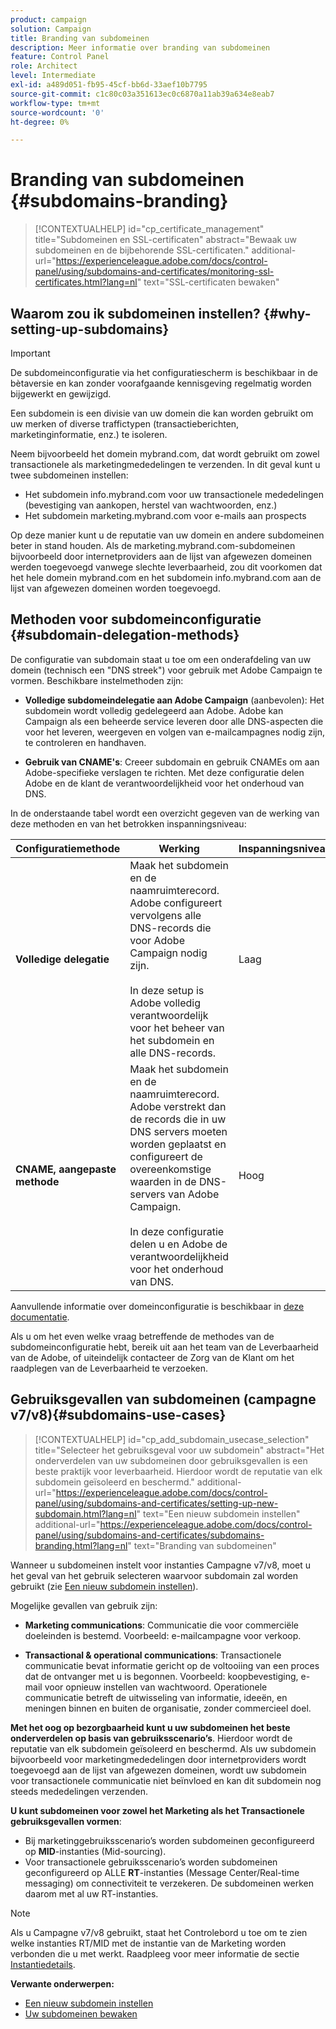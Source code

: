 ```yaml
---
product: campaign
solution: Campaign
title: Branding van subdomeinen
description: Meer informatie over branding van subdomeinen
feature: Control Panel
role: Architect
level: Intermediate
exl-id: a489d051-fb95-45cf-bb6d-33aef10b7795
source-git-commit: c1c80c03a351613ec0c6870a11ab39a634e8eab7
workflow-type: tm+mt
source-wordcount: '0'
ht-degree: 0%

---
```


# Branding van subdomeinen {#subdomains-branding}

>[!CONTEXTUALHELP]
>id="cp_certificate_management"
>title="Subdomeinen en SSL-certificaten"
>abstract="Bewaak uw subdomeinen en de bijbehorende SSL-certificaten."
>additional-url="https://experienceleague.adobe.com/docs/control-panel/using/subdomains-and-certificates/monitoring-ssl-certificates.html?lang=nl" text="SSL-certificaten bewaken"

## Waarom zou ik subdomeinen instellen? {#why-setting-up-subdomains}

>[!IMPORTANT]
>
>De subdomeinconfiguratie via het configuratiescherm is beschikbaar in de bètaversie en kan zonder voorafgaande kennisgeving regelmatig worden bijgewerkt en gewijzigd.

Een subdomein is een divisie van uw domein die kan worden gebruikt om uw merken of diverse traffictypen (transactieberichten, marketinginformatie, enz.) te isoleren.

Neem bijvoorbeeld het domein mybrand.com, dat wordt gebruikt om zowel transactionele als marketingmededelingen te verzenden. In dit geval kunt u twee subdomeinen instellen:

* Het subdomein info.mybrand.com voor uw transactionele mededelingen (bevestiging van aankopen, herstel van wachtwoorden, enz.)
* Het subdomein marketing.mybrand.com voor e-mails aan prospects

Op deze manier kunt u de reputatie van uw domein en andere subdomeinen beter in stand houden. Als de marketing.mybrand.com-subdomeinen bijvoorbeeld door internetproviders aan de lijst van afgewezen domeinen werden toegevoegd vanwege slechte leverbaarheid, zou dit voorkomen dat het hele domein mybrand.com en het subdomein info.mybrand.com aan de lijst van afgewezen domeinen worden toegevoegd.

## Methoden voor subdomeinconfiguratie {#subdomain-delegation-methods}

De configuratie van subdomain staat u toe om een onderafdeling van uw domein (technisch een &quot;DNS streek&quot;) voor gebruik met Adobe Campaign te vormen. Beschikbare instelmethoden zijn:

* **Volledige subdomeindelegatie aan Adobe Campaign** (aanbevolen): Het subdomein wordt volledig gedelegeerd aan Adobe. Adobe kan Campaign als een beheerde service leveren door alle DNS-aspecten die voor het leveren, weergeven en volgen van e-mailcampagnes nodig zijn, te controleren en handhaven.

* **Gebruik van CNAME&#39;s**: Creeer subdomain en gebruik CNAMEs om aan Adobe-specifieke verslagen te richten. Met deze configuratie delen Adobe en de klant de verantwoordelijkheid voor het onderhoud van DNS.

In de onderstaande tabel wordt een overzicht gegeven van de werking van deze methoden en van het betrokken inspanningsniveau:

| Configuratiemethode | Werking | Inspanningsniveau |
|---|---|---|
| **Volledige delegatie** | Maak het subdomein en de naamruimterecord. Adobe configureert vervolgens alle DNS-records die voor Adobe Campaign nodig zijn.<br/><br/>In deze setup is Adobe volledig verantwoordelijk voor het beheer van het subdomein en alle DNS-records. | Laag |
| **CNAME, aangepaste methode** | Maak het subdomein en de naamruimterecord. Adobe verstrekt dan de records die in uw DNS servers moeten worden geplaatst en configureert de overeenkomstige waarden in de DNS-servers van Adobe Campaign.<br/><br/>In deze configuratie delen u en Adobe de verantwoordelijkheid voor het onderhoud van DNS. | Hoog |

Aanvullende informatie over domeinconfiguratie is beschikbaar in [deze documentatie](https://experienceleague.adobe.com/docs/deliverability-learn/deliverability-best-practice-guide/additional-resources/product-specific-resources/campaign/ac-domain-name-setup.html).

Als u om het even welke vraag betreffende de methodes van de subdomeinconfiguratie hebt, bereik uit aan het team van de Leverbaarheid van de Adobe, of uiteindelijk contacteer de Zorg van de Klant om het raadplegen van de Leverbaarheid te verzoeken.

## Gebruiksgevallen van subdomeinen (campagne v7/v8){#subdomains-use-cases}

>[!CONTEXTUALHELP]
>id="cp_add_subdomain_usecase_selection"
>title="Selecteer het gebruiksgeval voor uw subdomein"
>abstract="Het onderverdelen van uw subdomeinen door gebruiksgevallen is een beste praktijk voor leverbaarheid. Hierdoor wordt de reputatie van elk subdomein geïsoleerd en beschermd."
>additional-url="https://experienceleague.adobe.com/docs/control-panel/using/subdomains-and-certificates/setting-up-new-subdomain.html?lang=nl" text="Een nieuw subdomein instellen"
>additional-url="https://experienceleague.adobe.com/docs/control-panel/using/subdomains-and-certificates/subdomains-branding.html?lang=nl" text="Branding van subdomeinen"

Wanneer u subdomeinen instelt voor instanties Campagne v7/v8, moet u het geval van het gebruik selecteren waarvoor subdomain zal worden gebruikt (zie [Een nieuw subdomein instellen](../../subdomains-certificates/using/setting-up-new-subdomain.md)).

Mogelijke gevallen van gebruik zijn:

* **Marketing communications**: Communicatie die voor commerciële doeleinden is bestemd. Voorbeeld: e-mailcampagne voor verkoop.

* **Transactional &amp; operational communications**: Transactionele communicatie bevat informatie gericht op de voltooiing van een proces dat de ontvanger met u is begonnen. Voorbeeld: koopbevestiging, e-mail voor opnieuw instellen van wachtwoord. Operationele communicatie betreft de uitwisseling van informatie, ideeën, en meningen binnen en buiten de organisatie, zonder commercieel doel.

**Met het oog op bezorgbaarheid kunt u uw subdomeinen het beste onderverdelen op basis van gebruiksscenario’s**. Hierdoor wordt de reputatie van elk subdomein geïsoleerd en beschermd. Als uw subdomein bijvoorbeeld voor marketingmededelingen door internetproviders wordt toegevoegd aan de lijst van afgewezen domeinen, wordt uw subdomein voor transactionele communicatie niet beïnvloed en kan dit subdomein nog steeds mededelingen verzenden.

**U kunt subdomeinen voor zowel het Marketing als het Transactionele gebruiksgevallen vormen**:

* Bij marketinggebruiksscenario’s worden subdomeinen geconfigureerd op **MID**-instanties (Mid-sourcing).
* Voor transactionele gebruiksscenario’s worden subdomeinen geconfigureerd op ALLE **RT**-instanties (Message Center/Real-time messaging) om connectiviteit te verzekeren. De subdomeinen werken daarom met al uw RT-instanties.

>[!NOTE]
>
>Als u Campagne v7/v8 gebruikt, staat het Controlebord u toe om te zien welke instanties RT/MID met de instantie van de Marketing worden verbonden die u met werkt. Raadpleeg voor meer informatie de sectie [Instantiedetails](../../instances-settings/using/instance-details.md).

**Verwante onderwerpen:**

* [Een nieuw subdomein instellen](../../subdomains-certificates/using/setting-up-new-subdomain.md)
* [Uw subdomeinen bewaken](../../subdomains-certificates/using/monitoring-subdomains.md)
